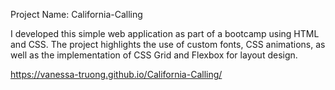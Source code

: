 
Project Name: California-Calling

I developed this simple web application as part of a bootcamp using HTML and CSS. The project highlights the use of custom fonts, CSS animations, as well as the implementation of CSS Grid and Flexbox for layout design.


https://vanessa-truong.github.io/California-Calling/
